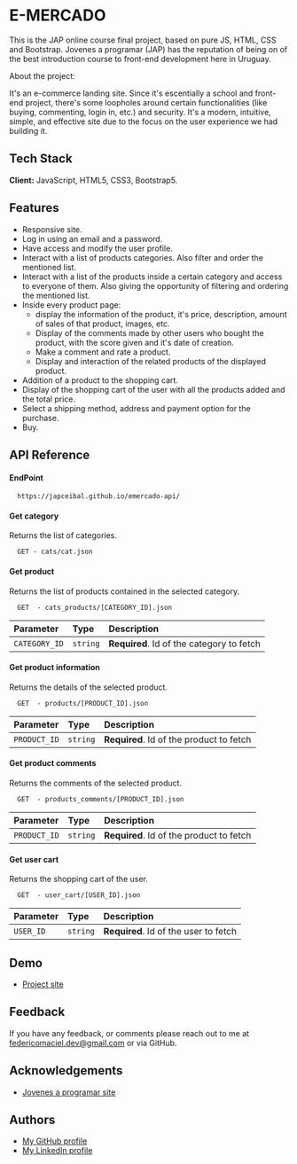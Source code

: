 
# E-MERCADO

This is the JAP online course final project, based on pure JS, HTML, CSS and Bootstrap.
Jovenes a programar (JAP) has the reputation of being on of the best introduction course to front-end development here in Uruguay.

About the project: 

It's an e-commerce landing site. Since it's escentially a school and front-end project, there's some loopholes around 
certain functionalities (like buying, commenting, login in, etc.) and security.
It's a modern, intuitive, simple, and effective site due to the 
focus on the user experience we had building it.



## Tech Stack

**Client:** JavaScript, HTML5, CSS3, Bootstrap5.


## Features

- Responsive site.
- Log in using an email and a password.
- Have access and modify the user profile.
- Interact with a list of products categories. Also filter and order the mentioned list.
- Interact with a list of the products inside a certain category and access to everyone of them. Also giving the opportunity of filtering and ordering the mentioned list.
- Inside every product page:
    - display the information of the product, it's price, description, amount of sales of that product, images, etc.
    - Display of the comments made by other users who bought the product, with the score given and it's date of creation.
    - Make a comment and rate a product.
    - Display and interaction of the related products of the displayed product.
- Addition of a product to the shopping cart.
- Display of the shopping cart of the user with all the products added and the total price.
- Select a shipping method, address and payment option for the purchase.
- Buy.
## API Reference

#### EndPoint

```http
  https://japceibal.github.io/emercado-api/ 
```

#### Get category

Returns the list of categories.

```http
  GET - cats/cat.json
```

#### Get product

Returns the list of products contained in the selected category.

```http
  GET  - cats_products/[CATEGORY_ID].json
```

| Parameter | Type     | Description                       |
| :-------- | :------- | :-------------------------------- |
| `CATEGORY_ID`      | `string` | **Required**. Id of the category to fetch |

#### Get product information

Returns the details of the selected product.

```http
  GET  - products/[PRODUCT_ID].json
```

| Parameter | Type     | Description                       |
| :-------- | :------- | :-------------------------------- |
| `PRODUCT_ID`      | `string` | **Required**. Id of the product to fetch |

#### Get product comments

Returns the comments of the selected product.

```http
  GET  - products_comments/[PRODUCT_ID].json
```

| Parameter | Type     | Description                       |
| :-------- | :------- | :-------------------------------- |
| `PRODUCT_ID`      | `string` | **Required**. Id of the product to fetch |

#### Get user cart

Returns the shopping cart of the user.

```http
  GET  - user_cart/[USER_ID].json
```

| Parameter | Type     | Description                       |
| :-------- | :------- | :-------------------------------- |
| `USER_ID`      | `string` | **Required**. Id of the user to fetch |




## Demo

 - [Project site](https://macielfede.github.io)


## Feedback

If you have any feedback, or comments please reach out to me at federicomaciel.dev@gmail.com or via GitHub.


## Acknowledgements

 - [Jovenes a programar site](https://jovenesaprogramar.edu.uy)
## Authors

- [My GitHub profile](https://github.com/MacielFede)
- [My LinkedIn profile](https://uy.linkedin.com/in/federico-maciel?trk=people-guest_people_search-card)

